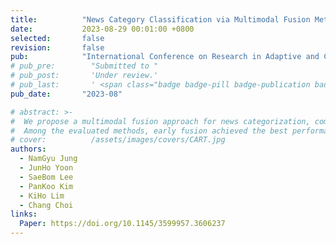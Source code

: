 ```yaml
---
title:          "News Category Classification via Multimodal Fusion Method"
date:           2023-08-29 00:01:00 +0800
selected:       false
revision:       false
pub:            "International Conference on Research in Adaptive and Convergent System (RACS)"
# pub_pre:        "Submitted to "
# pub_post:       'Under review.'
# pub_last:       ' <span class="badge badge-pill badge-publication badge-success">Spotlight</span>'
pub_date:       "2023-08"

# abstract: >-
#  We propose a multimodal fusion approach for news categorization, combining image and text data to enhance classification accuracy in digital journalism.
#  Among the evaluated methods, early fusion achieved the best performance with 78.13% accuracy and an F1 score of 0.7810, demonstrating the effectiveness of integrating modalities.
# cover:          /assets/images/covers/CART.jpg
authors:
  - NamGyu Jung
  - JunHo Yoon
  - SaeBom Lee
  - PanKoo Kim
  - KiHo Lim
  - Chang Choi
links:
  Paper: https://doi.org/10.1145/3599957.3606237
---
```

